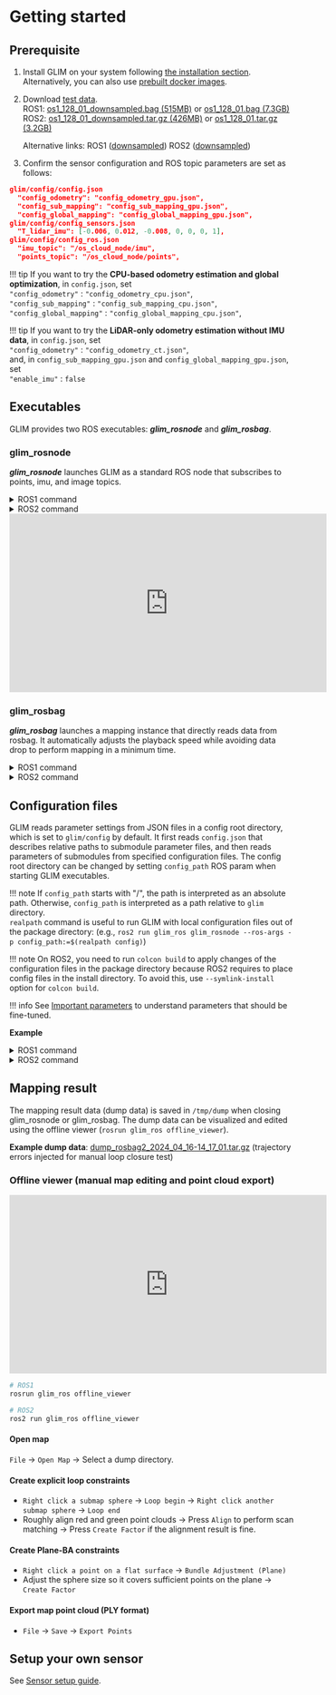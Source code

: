 # Getting started

## Prerequisite

1. Install GLIM on your system following [the installation section](installation.md). Alternatively, you can also use [prebuilt docker images](docker.md).
2. Download [test data](https://zenodo.org/record/7233945).  
    ROS1: [os1_128_01_downsampled.bag (515MB)](https://zenodo.org/record/7233945/files/os1_128_01_downsampled.bag?download=1) or [os1_128_01.bag (7.3GB)](https://zenodo.org/record/7233945/files/os1_128_01.bag?download=1)  
    ROS2: [os1_128_01_downsampled.tar.gz (426MB)](https://zenodo.org/record/7233945/files/os1_128_01_downsampled.tar.gz?download=1) or [os1_128_01.tar.gz (3.2GB)](https://zenodo.org/record/7233945/files/os1_128_01.tar.gz?download=1)

    Alternative links: ROS1 ([downsampled](https://staff.aist.go.jp/k.koide/projects/glim/datasets/os1_128_01_downsampled.bag))  ROS2 ([downsampled](https://staff.aist.go.jp/k.koide/projects/glim/datasets/os1_128_01_downsampled.tar.gz))

3. Confirm the sensor configuration and ROS topic parameters are set as follows:
```json
glim/config/config.json
  "config_odometry": "config_odometry_gpu.json",
  "config_sub_mapping": "config_sub_mapping_gpu.json",
  "config_global_mapping": "config_global_mapping_gpu.json",
glim/config/config_sensors.json
  "T_lidar_imu": [-0.006, 0.012, -0.008, 0, 0, 0, 1],
glim/config/config_ros.json
  "imu_topic": "/os_cloud_node/imu",
  "points_topic": "/os_cloud_node/points",
```

!!! tip
    If you want to try the **CPU-based odometry estimation and global optimization**, in `config.json`, set   
      `"config_odometry"` : `"config_odometry_cpu.json"`,  
      `"config_sub_mapping"` : `"config_sub_mapping_cpu.json"`,  
      `"config_global_mapping"` : `"config_global_mapping_cpu.json"`,

!!! tip
    If you want to try the **LiDAR-only odometry estimation without IMU data**,  in `config.json`, set  
      `"config_odometry"` : `"config_odometry_ct.json"`,  
    and, in `config_sub_mapping_gpu.json` and `config_global_mapping_gpu.json`, set  
      `"enable_imu"` : `false`


## Executables

GLIM provides two ROS executables: ***glim_rosnode*** and ***glim_rosbag***.


### glim_rosnode
***glim_rosnode*** launches GLIM as a standard ROS node that subscribes to points, imu, and image topics. 

<details>
<summary>ROS1 command</summary>

```bash
# Start roscore
roscore
```

```bash
# Enable use_sim_time and launch GLIM as a standard ROS node on another terminal
rosparam set use_sim_time true
rosrun glim_ros glim_rosnode
```

```bash
# Play rosbag on yet another terminal
rosbag play --clock os1_128_01.bag
```

```bash
# Visualize on rviz (optional)
rviz -d glim_ros1/rviz/glim_ros.rviz
```
</details>

<details>
<summary>ROS2 command</summary>

```bash
ros2 run glim_ros glim_rosnode
```

```bash
ros2 bag play os1_128_01
```

```bash
rviz2 -d glim_ros2/rviz/glim_ros.rviz
```
</details>



<div class="youtube">
<iframe width="560" height="315" src="https://www.youtube.com/embed/lM1Qh3PCvCQ" title="YouTube video player" frameborder="0" allow="accelerometer; autoplay; clipboard-write; encrypted-media; gyroscope; picture-in-picture" allowfullscreen></iframe>
</div>

### glim_rosbag

***glim_rosbag*** launches a mapping instance that directly reads data from rosbag. It automatically adjusts the playback speed while avoiding data drop to perform mapping in a minimum time.

<details>
<summary>ROS1 command</summary>

```bash
roscore
```

```bash
rosparam set use_sim_time true
```

```bash
rosrun glim_ros glim_rosbag os1_128_01.bag
```
</details>

<details>
<summary>ROS2 command</summary>

```bash
ros2 run glim_ros glim_rosbag os1_128_01
```
</details>



## Configuration files

GLIM reads parameter settings from JSON files in a config root directory, which is set to ```glim/config``` by default. It first reads ```config.json``` that describes relative paths to submodule parameter files, and then reads parameters of submodules from specified configuration files. The config root directory can be changed by setting ```config_path``` ROS param when starting GLIM executables.

!!! note
    If ```config_path``` starts with "/", the path is interpreted as an absolute path. Otherwise, ```config_path``` is interpreted as a path relative to ```glim``` directory.  
    `realpath` command is useful to run GLIM with local configuration files out of the package directory: (e.g., `ros2 run glim_ros glim_rosnode --ros-args -p config_path:=$(realpath config)`)

!!! note
    On ROS2, you need to run ```colcon build``` to apply changes of the configuration files in the package directory because ROS2 requires to place config files in the install directory. To avoid this, use `--symlink-install` option for `colcon build`.

!!! info
    See [Important parameters](parameters.md) to understand parameters that should be fine-tuned.

**Example**

<details>
<summary>ROS1 command</summary>

```bash
# Load parameters from "glim/config/presets/gpu/config.json"
rosrun glim_ros glim_rosnode _config_path:=config/presets/gpu

# Load parameters from "/tmp/config/config.json"
rosrun glim_ros glim_rosnode _config_path:=/tmp/config

# Load parameters from "./config/config.json"
rosrun glim_ros glim_rosnode _config_path:=$(realpath ./config)
```
</details>

<details>
<summary>ROS2 command</summary>

```bash
# Load parameters from "glim/config/presets/gpu/config.json"
ros2 run glim_ros glim_rosnode --ros-args -p config_path:=config/presets/gpu

# Load parameters from "/tmp/config/config.json"
ros2 run glim_ros glim_rosnode --ros-args -p config_path:=/tmp/config

# Load parameters from "./config/config.json"
ros2 run glim_ros glim_rosnode --ros-args -p config_path:=$(realpath ./config)
```
</details>

## Mapping result

The mapping result data (dump data) is saved in ```/tmp/dump``` when closing glim_rosnode or glim_rosbag. The dump data can be visualized and edited using the offline viewer (```rosrun glim_ros offline_viewer```).

**Example dump data**: [dump_rosbag2_2024_04_16-14_17_01.tar.gz](https://staff.aist.go.jp/k.koide/projects/glim/datasets/dump_rosbag2_2024_04_16-14_17_01.tar.gz) (trajectory errors injected for manual loop closure test)

### Offline viewer (manual map editing and point cloud export)

<div class="youtube">
<iframe width="560" height="315" src="https://www.youtube.com/embed/YUbiNTa36cc?si=G95A6sReF-_GiqYz" title="YouTube video player" frameborder="0" allow="accelerometer; autoplay; clipboard-write; encrypted-media; gyroscope; picture-in-picture; web-share" referrerpolicy="strict-origin-when-cross-origin" allowfullscreen></iframe>
</div>

```bash
# ROS1
rosrun glim_ros offline_viewer

# ROS2
ros2 run glim_ros offline_viewer
```

#### Open map
```File``` -> ```Open Map``` -> Select a dump directory.

#### Create explicit loop constraints
- ```Right click a submap sphere``` -> ```Loop begin``` -> ```Right click another submap sphere``` -> ```Loop end```
- Roughly align red and green point clouds -> Press ```Align``` to perform scan matching -> Press ```Create Factor``` if the alignment result is fine.

#### Create Plane-BA constraints
- ```Right click a point on a flat surface``` -> ```Bundle Adjustment (Plane)```
- Adjust the sphere size so it covers sufficient points on the plane -> ```Create Factor```

#### Export map point cloud (PLY format)
- ```File``` -> ```Save``` -> ```Export Points```

## Setup your own sensor

See [Sensor setup guide](https://github.com/koide3/glim/wiki/Sensor-setup-guide).
